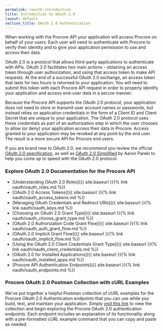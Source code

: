 ```yaml
---
permalink: /oauth-introduction
title: Introduction to OAuth 2.0
layout: default
section_title: OAuth 2.0 Authentication
---
```


When working with the Procore API your application will access Procore on behalf of your users.
Each user will need to authenticate with Procore to verify their identity and to give your application permission to use and access their data.

OAuth 2.0 is a protocol that allows third-party applications to authenticate with APIs.
OAuth 2.0 facilitates two main actions - obtaining an access token through user authorization, and using that access token to make API requests.
At the end of a successful OAuth 2.0 exchange, an access token that lasts for two hours is returned to your application.
You will need to submit this token with each Procore API request in order to properly identify your application and access end-user data in a secure manner.

Because the Procore API supports the OAuth 2.0 protocol, your application does not need to store or transmit user account names or passwords, but instead relies on application credentials in the form of a Client ID and Client Secret that are unique to your application.
The OAuth 2.0 protocol uses these credentials as part of an authorization step in which the user chooses to allow (or deny) your application access their data in Procore.
Access granted to your application may be revoked at any point by the end user.
The result is a more secure API for Procore end users.

If you are brand new to OAuth 2.0, we recommend you review the official [OAuth 2.0 specification](http://tools.ietf.org/html/rfc6749), as well as [OAuth 2.0 Simplified](http://aaronparecki.com/oauth-2-simplified/) by Aaron Pareki to help you come up to speed with the OAuth 2.0 protocol.

### Explore OAuth 2.0 Documentation for the Procore API

- [Understanding OAuth 2.0 Roles]({{ site.baseurl }}{% link oauth/oauth_roles.md %})
- [OAuth 2.0 Access Tokens]({{ site.baseurl }}{% link oauth/oauth_access_tokens.md %})
- [Managing OAuth Credentials and Redirect URIs]({{ site.baseurl }}{% link oauth/oauth_keys.md %})
- [Choosing an OAuth 2.0 Grant Type]({{ site.baseurl }}{% link oauth/oauth_choose_grant_type.md %})
- [OAuth 2.0 Authorization Code Grant Flow]({{ site.baseurl }}{% link oauth/oauth_auth_grant_flow.md %})
- [OAuth 2.0 Implicit Grant Flow]({{ site.baseurl }}{% link oauth/oauth_implicit_flow.md %})
- [Using the OAuth 2.0 Client Credentials Grant Type]({{ site.baseurl }}{% link oauth/oauth_client_credentials.md %})
- [OAuth 2.0 for Installed Applications]({{ site.baseurl }}{% link oauth/oauth_installed_apps.md %})
- [Procore API Authentication Endpoints]({{ site.baseurl }}{% link oauth/oauth_endpoints.md %})

### Procore OAuth 2.0 Postman Collection with cURL Examples ###

We've put together a helpful Postman collection of cURL examples for the Procore OAuth 2.0 Authentication endpoints that you can use while you build, test, and maintain your application.
Simply [visit this link](https://documenter.getpostman.com/view/3996804/SW7bzS65) to view the collection and begin exploring the Procore OAuth 2.0 authentication endpoints.
Each endpoint includes an explanation of its functionality along with a pre-formatted cURL example command that you can copy and paste as needed.